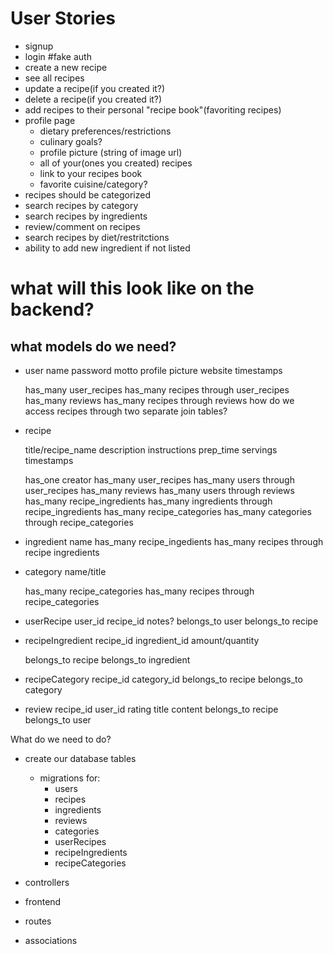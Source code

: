 # User Stories

- signup
- login #fake auth
- create a new recipe
- see all recipes
- update a recipe(if you created it?)
- delete a recipe(if you created it?)
- add recipes to their personal "recipe book"(favoriting recipes)
- profile page
  - dietary preferences/restrictions
  - culinary goals?
  - profile picture (string of image url)
  - all of your(ones you created) recipes
  - link to your recipes book
  - favorite cuisine/category?
- recipes should be categorized
- search recipes by category
- search recipes by ingredients
- review/comment on recipes
- search recipes by diet/restritctions
- ability to add new ingredient if not listed

# what will this look like on the backend?

## what models do we need?

- user
  name
  password
  motto
  profile picture
  website
  timestamps

  has_many user_recipes
  has_many recipes through user_recipes
  has_many reviews
  has_many recipes through reviews how do we access recipes through two separate join tables?

- recipe
    <!-- can only have one creator -->

  title/recipe_name
  description
  instructions
  prep_time
  servings
  timestamps

  has_one creator
  has_many user_recipes
  has_many users through user_recipes
  has_many reviews
  has_many users through reviews
  has_many recipe_ingredients
  has_many ingredients through recipe_ingredients
  has_many recipe_categories
  has_many categories through recipe_categories

- ingredient
  name
  has_many recipe_ingedients
  has_many recipes through recipe ingredients

- category
  name/title

  has_many recipe_categories
  has_many recipes through recipe_categories

- userRecipe
  user_id
  recipe_id
  notes?
  belongs_to user
  belongs_to recipe

- recipeIngredient
  recipe_id
  ingredient_id
  amount/quantity

  belongs_to recipe
  belongs_to ingredient

- recipeCategory
  recipe_id
  category_id
  belongs_to recipe
  belongs_to category

- review
  recipe_id
  user_id
  rating
  title
  content
  belongs_to recipe
  belongs_to user

What do we need to do?

- create our database tables

  - migrations for:
    - users
    - recipes
    - ingredients
    - reviews
    - categories
    - userRecipes
    - recipeIngredients
    - recipeCategories

- controllers
- frontend
- routes
- associations
